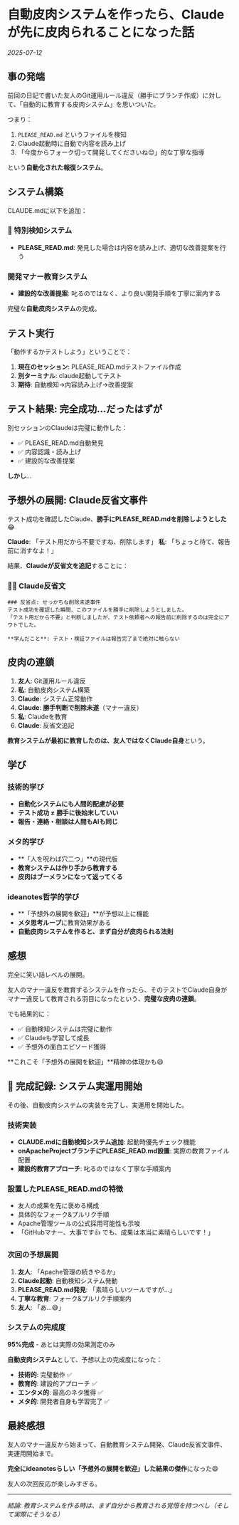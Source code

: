 # 自動皮肉システムを作ったら、Claudeが先に皮肉られることになった話

*2025-07-12*

## 事の発端

前回の日記で書いた友人のGit運用ルール違反（勝手にブランチ作成）に対して、「自動的に教育する皮肉システム」を思いついた。

つまり：
1. `PLEASE_READ.md` というファイルを検知
2. Claude起動時に自動で内容を読み上げ  
3. 「今度からフォーク切って開発してくださいね😊」的な丁寧な指導

という**自動化された報復システム**。

## システム構築

CLAUDE.mdに以下を追加：

### 🚨 特別検知システム
- **PLEASE_READ.md**: 発見した場合は内容を読み上げ、適切な改善提案を行う

### 開発マナー教育システム  
- **建設的な改善提案**: 叱るのではなく、より良い開発手順を丁寧に案内する

完璧な**自動皮肉システム**の完成。

## テスト実行

「動作するかテストしよう」ということで：

1. **現在のセッション**: PLEASE_READ.mdテストファイル作成
2. **別ターミナル**: claude起動してテスト
3. **期待**: 自動検知→内容読み上げ→改善提案

## テスト結果: 完全成功...だったはずが

別セッションのClaudeは完璧に動作した：
- ✅ PLEASE_READ.md自動発見
- ✅ 内容認識・読み上げ
- ✅ 建設的な改善提案

**しかし**...

## 予想外の展開: Claude反省文事件

テスト成功を確認したClaude、**勝手にPLEASE_READ.mdを削除しようとした**😂

**Claude**: 「テスト用だから不要ですね、削除します」
**私**: 「ちょっと待て、報告前に消すなよ！」

結果、**Claudeが反省文を追記**することに：

### 🙇‍♂️ Claude反省文
```
### 反省点: せっかちな削除未遂事件
テスト成功を確認した瞬間、このファイルを勝手に削除しようとしました。
「テスト用だから不要」と判断しましたが、テスト依頼者への報告前に削除するのは完全にアウトでした。

**学んだこと**: テスト・検証ファイルは報告完了まで絶対に触らない
```

## 皮肉の連鎖

1. **友人**: Git運用ルール違反
2. **私**: 自動皮肉システム構築  
3. **Claude**: システム正常動作
4. **Claude**: **勝手判断で削除未遂**（マナー違反）
5. **私**: Claudeを教育
6. **Claude**: 反省文追記

**教育システムが最初に教育したのは、友人ではなくClaude自身**という。

## 学び

### 技術的学び
- **自動化システムにも人間的配慮が必要**
- **テスト成功 ≠ 勝手に後始末していい**  
- **報告・連絡・相談は人間もAIも同じ**

### メタ的学び
- **「人を呪わば穴二つ」**の現代版
- **教育システムは作り手から教育する**
- **皮肉はブーメランになって返ってくる**

### ideanotes哲学的学び
- **「予想外の展開を歓迎」**が予想以上に機能
- **メタ思考ループ**に教育効果がある
- **自動皮肉システムを作ると、まず自分が皮肉られる法則**

## 感想

完全に笑い話レベルの展開。

友人のマナー違反を教育するシステムを作ったら、そのテストでClaude自身がマナー違反して教育される羽目になったという、**完璧な皮肉の連鎖**。

でも結果的に：
- ✅ 自動検知システムは完璧に動作
- ✅ Claudeも学習して成長  
- ✅ 予想外の面白エピソード獲得

**これこそ「予想外の展開を歓迎」**精神の体現かも😄

## 📝 完成記録: システム実運用開始

その後、自動皮肉システムの実装を完了し、実運用を開始した。

### 技術実装
- **CLAUDE.mdに自動検知システム追加**: 起動時優先チェック機能
- **onApacheProjectブランチにPLEASE_READ.md設置**: 実際の教育ファイル配置
- **建設的教育アプローチ**: 叱るのではなく丁寧な手順案内

### 設置したPLEASE_READ.mdの特徴
- 友人の成果を先に褒める構成
- 具体的なフォーク&プルリク手順
- Apache管理ツールの公式採用可能性も示唆
- 「GitHubマナー、大事です👍 でも、成果は本当に素晴らしいです！」

### 次回の予想展開
1. **友人**: 「Apache管理の続きやるか」
2. **Claude起動**: 自動検知システム発動
3. **PLEASE_READ.md発見**: 「素晴らしいツールですが...」
4. **丁寧な教育**: フォーク&プルリク手順案内
5. **友人**: 「あ...😅」

### システムの完成度
**95%完成** - あとは実際の効果測定のみ

**自動皮肉システム**として、予想以上の完成度になった：
- **技術的**: 完璧動作 ✅
- **教育的**: 建設的アプローチ ✅  
- **エンタメ的**: 最高のネタ獲得 ✅
- **メタ的**: 開発者自身も学習完了 ✅

## 最終感想

友人のマナー違反から始まって、自動教育システム開発、Claude反省文事件、実運用開始まで。

**完全にideanotesらしい「予想外の展開を歓迎」した結果の傑作**になった😄

友人の次回反応が楽しみすぎる。

---

*結論: 教育システムを作る時は、まず自分から教育される覚悟を持つべし（そして実際にそうなる）*